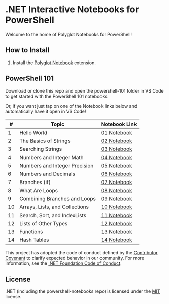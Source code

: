 # .NET Interactive Notebooks for PowerShell

Welcome to the home of Polyglot Notebooks for PowerShell!

## How to Install

1. Install the [Polyglot Notebook](https://marketplace.visualstudio.com/items?itemName=ms-dotnettools.dotnet-interactive-vscode) extension.

## PowerShell 101
Download or clone this repo and open the powershell-101 folder in VS Code to get started with the PowerShell 101 notebooks.

Or, if you want just tap on one of the Notebook links below and automatically have it open in VS Code!

<!-- Needs to be run thru tinyurl
vscode://ms-dotnettools.dotnet-interactive-vscode/openNotebook?url=https://raw.githubusercontent.com/dfinke/powershell-notebooks/master/powershell-101/01-Hello%20World.dib -->

| #  | Topic                           | Notebook Link         
|----|---------------------------------|-----------------------
|  1 | Hello World                     | [01 Notebook](https://tinyurl.com/01-HelloWorld)
|  2 | The Basics of Strings           | [02 Notebook](https://tinyurl.com/02-TheBasicsofStrings)
|  3 | Searching Strings               | [03 Notebook](https://tinyurl.com/03-SearchingStrings)
|  4 | Numbers and Integer Math        | [04 Notebook](https://tinyurl.com/04-NumbersandIntegerMath)
|  5 | Numbers and Integer Precision   | [05 Notebook](https://tinyurl.com/05-NumbersandIntegerPrecision)
|  6 | Numbers and Decimals            | [06 Notebook](https://tinyurl.com/06-NumbersandDecimals)
|  7 | Branches (if)                   | [07 Notebook](https://tinyurl.com/07-Branches)
|  8 | What Are Loops                  | [08 Notebook](https://tinyurl.com/08-WhatAreLoops-a)
|  9 | Combining Branches and Loops    | [09 Notebook](https://tinyurl.com/09-CombiningBranchesandLoops)
| 10 | Arrays, Lists, and Collections  | [10 Notebook](https://tinyurl.com/10-ArraysListsandCollections)
| 11 | Search, Sort, and IndexLists    | [11 Notebook](https://tinyurl.com/11-SearchSortandIndexLists)
| 12 | Lists of Other Types            | [12 Notebook](https://tinyurl.com/12-ListsofOtherTypes)
| 13 | Functions                       | [13 Notebook](https://tinyurl.com/13-Functions)
| 14 | Hash Tables                     | [14 Notebook](https://tinyurl.com/14-Hashtables)

This project has adopted the code of conduct defined by the [Contributor Covenant](http://contributor-covenant.org/) to clarify expected behavior in our community. For more information, see the [.NET Foundation Code of Conduct](http://www.dotnetfoundation.org/code-of-conduct).

## License

.NET (including the powershell-notebooks repo) is licensed under the [MIT](LICENSE) license.
